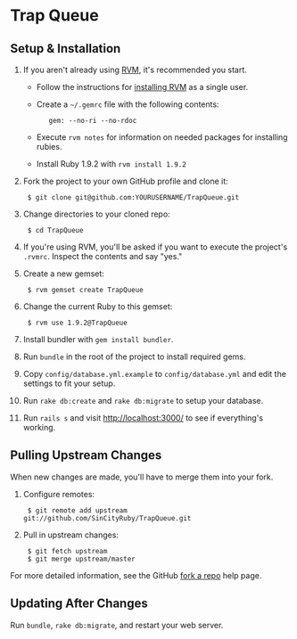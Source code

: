 # Trap Queue

## Setup & Installation

1. If you aren't already using [RVM](https://rvm.beginrescueend.com/), it's recommended you start.
   * Follow the instructions for [installing RVM](https://rvm.beginrescueend.com/rvm/install/) as a single user.
   * Create a `~/.gemrc` file with the following contents:

            gem: --no-ri --no-rdoc

   * Execute `rvm notes` for information on needed packages for installing rubies.
   * Install Ruby 1.9.2 with `rvm install 1.9.2`
2. Fork the project to your own GitHub profile and clone it:

        $ git clone git@github.com:YOURUSERNAME/TrapQueue.git

3. Change directories to your cloned repo:

        $ cd TrapQueue

4. If you're using RVM, you'll be asked if you want to execute the project's `.rvmrc`. Inspect the contents and say "yes."
5. Create a new gemset:

        $ rvm gemset create TrapQueue

6. Change the current Ruby to this gemset:

        $ rvm use 1.9.2@TrapQueue

7. Install bundler with `gem install bundler`.
8. Run `bundle` in the root of the project to install required gems.
9. Copy `config/database.yml.example` to `config/database.yml` and edit the settings to fit your setup.
10. Run `rake db:create` and `rake db:migrate` to setup your database.
11. Run `rails s` and visit [http://localhost:3000/](http://localhost:3000/) to see if everything's working.

## Pulling Upstream Changes

When new changes are made, you'll have to merge them into your fork.

1. Configure remotes:

        $ git remote add upstream git://github.com/SinCityRuby/TrapQueue.git

2. Pull in upstream changes:

        $ git fetch upstream
        $ git merge upstream/master

For more detailed information, see the GitHub [fork a repo](http://help.github.com/fork-a-repo/) help page.

## Updating After Changes

Run `bundle`, `rake db:migrate`, and restart your web server.